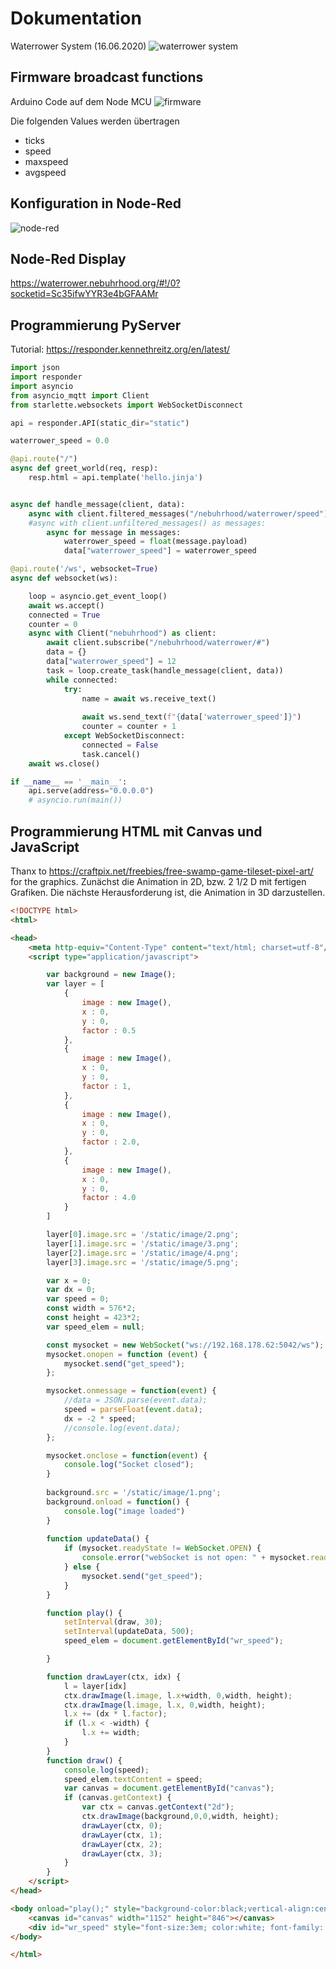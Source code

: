 # Dokumentation

Waterrower System (16.06.2020)
![waterrower system](/waterrower-meets-python/waterrower-meets-shotgun.png)

## Firmware broadcast functions
Arduino Code auf dem Node MCU
![firmware](/waterrower-meets-python/firmware.png)

Die folgenden Values werden übertragen

- ticks
- speed
- maxspeed
- avgspeed

## Konfiguration in Node-Red

![node-red](/waterrower-meets-python/node-red.PNG)

## Node-Red Display
https://waterrower.nebuhrhood.org/#!/0?socketid=Sc35ifwYYR3e4bGFAAMr

## Programmierung PyServer
Tutorial: https://responder.kennethreitz.org/en/latest/

```python
import json
import responder
import asyncio
from asyncio_mqtt import Client
from starlette.websockets import WebSocketDisconnect

api = responder.API(static_dir="static")

waterrower_speed = 0.0

@api.route("/")
async def greet_world(req, resp):
    resp.html = api.template('hello.jinja')


async def handle_message(client, data):
    async with client.filtered_messages("/nebuhrhood/waterrower/speed") as messages:
    #async with client.unfiltered_messages() as messages:
        async for message in messages:
            waterrower_speed = float(message.payload)
            data["waterrower_speed"] = waterrower_speed

@api.route('/ws', websocket=True)
async def websocket(ws):

    loop = asyncio.get_event_loop()
    await ws.accept()
    connected = True
    counter = 0
    async with Client("nebuhrhood") as client:
        await client.subscribe("/nebuhrhood/waterrower/#")
        data = {}
        data["waterrower_speed"] = 12
        task = loop.create_task(handle_message(client, data))
        while connected:
            try:
                name = await ws.receive_text()
                
                await ws.send_text(f"{data['waterrower_speed']}")
                counter = counter + 1
            except WebSocketDisconnect:
                connected = False
                task.cancel()
    await ws.close()

if __name__ == '__main__':
    api.serve(address="0.0.0.0")
    # asyncio.run(main())
```
## Programmierung HTML mit Canvas und JavaScript

Thanx to https://craftpix.net/freebies/free-swamp-game-tileset-pixel-art/ for the graphics.
Zunächst die Animation in 2D, bzw. 2 1/2 D mit fertigen Grafiken. Die nächste Herausforderung ist, die Animation in 3D darzustellen.  
 
```html
<!DOCTYPE html>
<html>

<head>
    <meta http-equiv="Content-Type" content="text/html; charset=utf-8"/>
    <script type="application/javascript">

        var background = new Image();
        var layer = [
            {
                image : new Image(),
                x : 0,
                y : 0,
                factor : 0.5
            }, 
            {
                image : new Image(),
                x : 0,
                y : 0,
                factor : 1,
            }, 
            {
                image : new Image(),
                x : 0,
                y : 0,
                factor : 2.0,
            }, 
            {
                image : new Image(),
                x : 0,
                y : 0,
                factor : 4.0
            } 
        ] 

        layer[0].image.src = '/static/image/2.png';
        layer[1].image.src = '/static/image/3.png';
        layer[2].image.src = '/static/image/4.png';
        layer[3].image.src = '/static/image/5.png';

        var x = 0;
        var dx = 0;
        var speed = 0;
        const width = 576*2;
        const height = 423*2;
        var speed_elem = null;

        const mysocket = new WebSocket("ws://192.168.178.62:5042/ws");
        mysocket.onopen = function (event) {
            mysocket.send("get_speed");
        };

        mysocket.onmessage = function(event) {
            //data = JSON.parse(event.data);
            speed = parseFloat(event.data);
            dx = -2 * speed;
            //console.log(event.data);
        };

        mysocket.onclose = function(event) {
            console.log("Socket closed");
        }
        
        background.src = '/static/image/1.png';
        background.onload = function() {
            console.log("image loaded")
        }
        
        function updateData() {
            if (mysocket.readyState != WebSocket.OPEN) {
                console.error("webSocket is not open: " + mysocket.readyState);
            } else {
                mysocket.send("get_speed");
            }
        }

        function play() {
            setInterval(draw, 30);
            setInterval(updateData, 500);
            speed_elem = document.getElementById("wr_speed");

        }

        function drawLayer(ctx, idx) {
            l = layer[idx]
            ctx.drawImage(l.image, l.x+width, 0,width, height);
            ctx.drawImage(l.image, l.x, 0,width, height);
            l.x += (dx * l.factor);
            if (l.x < -width) {
                l.x += width;
            }            
        }
        function draw() {
            console.log(speed);
            speed_elem.textContent = speed;
            var canvas = document.getElementById("canvas");
            if (canvas.getContext) {
                var ctx = canvas.getContext("2d");
                ctx.drawImage(background,0,0,width, height);
                drawLayer(ctx, 0);
                drawLayer(ctx, 1);
                drawLayer(ctx, 2);
                drawLayer(ctx, 3);
            }
        }
    </script>
</head>

<body onload="play();" style="background-color:black;vertical-align:center;">
    <canvas id="canvas" width="1152" height="846"></canvas>
    <div id="wr_speed" style="font-size:3em; color:white; font-family: Roboto, Helvetica, Arial">SPEED</div>
</body>

</html>   
```
 
